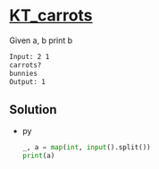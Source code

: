 # [KT_carrots](https://open.kattis.com/problems/carrots)

Given a, b print b

```txt
Input: 2 1
carrots?
bunnies
Output: 1
```

## Solution

* py

  ```py
  _, a = map(int, input().split())
  print(a)
  ```
